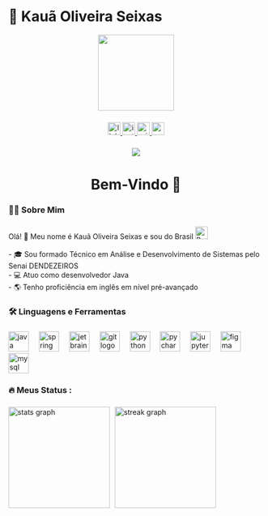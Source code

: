 # 🚀 Kauã Oliveira Seixas 


<div align="center">
  <img height="150" src="https://media4.giphy.com/media/v1.Y2lkPTc5MGI3NjExeDNkbHVvZW5vc2FmZGF4MGxxa2p4dmVuZzE4M2dmM2xoNml5endzNyZlcD12MV9pbnRlcm5hbF9naWZfYnlfaWQmY3Q9Zw/7NoNw4pMNTvgc/giphy.gif"  />
</div>

###

<div align="center">
  <a href="https://www.linkedin.com/in/kau%C3%A3-oliveira-seixas-7ba569264/" target="_blank">
    <img src="https://img.shields.io/static/v1?message=LinkedIn&logo=linkedin&label=&color=0077B5&logoColor=white&labelColor=&style=for-the-badge" height="25" alt="linkedin logo"  />
  </a>
  <a href="https://www.instagram.com/kaua.seixas_/" target="_blank">
    <img src="https://img.shields.io/static/v1?message=Instagram&logo=instagram&label=&color=E4405F&logoColor=white&labelColor=&style=for-the-badge" height="25" alt="instagram logo"  />
  </a>
  <a href="mailto:Kos281@hotmail.com" target="_blank">
    <img src="https://img.shields.io/static/v1?message=Outlook&logo=microsoft-outlook&label=&color=0078D4&logoColor=white&labelColor=&style=for-the-badge" height="25" alt="microsoft-outlook logo"  />
  </a>
  <a href="https://web.dio.me/users/kaua281?tab=skills" target="_blank">
    <img src="https://img.shields.io/badge/-Meu%20Perfil%20na%20DIO-000?style=for-the-badge&label=&color=e300e3&logoColor=white&labelColor=&style=for-the-badge" height="25" />
  </a>
  
</div>

###

<div align="center">
  <img src="https://visitor-badge.laobi.icu/badge?page_id=Kaua281.Kaua281&"  />
</div>

###

<h1 align="center">Bem-Vindo 👋</h1>

###

<h3 align="left">👩‍💻  Sobre Mim</h3>

###

<p align="left">
  Olá! 👋 Meu nome é Kauã Oliveira Seixas e sou do Brasil <img src="https://upload.wikimedia.org/wikipedia/commons/0/05/Flag_of_Brazil.svg" alt="Bandeira do Brasil" width="25"/><br><br
  - 🔭 Atualmente curso Engenharia de Software na Universidade Católica do Salvador (UCSAL)<br>
  - 🎓 Sou formado Técnico em Análise e Desenvolvimento de Sistemas pelo Senai DENDEZEIROS<br>
  - 💻 Atuo como desenvolvedor Java<br>
  - 🌎 Tenho proficiência em inglês em nível pré-avançado
</p>



###

<h3 align="left">🛠 Linguagens e Ferramentas</h3>

###

<div align="left">
  <img src="https://skillicons.dev/icons?i=java" height="40" alt="java logo"  />
  <img width="12" />
  <img src="https://cdn.jsdelivr.net/gh/devicons/devicon/icons/spring/spring-original.svg" height="40" alt="spring logo"  />
  <img width="12" />
  <img src="https://cdn.jsdelivr.net/gh/devicons/devicon/icons/jetbrains/jetbrains-original.svg" height="40" alt="jetbrains logo"  />
  <img width="12" />
  <img src="https://cdn.jsdelivr.net/gh/devicons/devicon/icons/git/git-original.svg" height="40" alt="git logo"  />
  <img width="12" />
  <img src="https://cdn.jsdelivr.net/gh/devicons/devicon/icons/python/python-original.svg" height="40" alt="python logo"  />
  <img width="12" />
  <img src="https://cdn.jsdelivr.net/gh/devicons/devicon/icons/pycharm/pycharm-original.svg" height="40" alt="pycharm logo"  />
  <img width="12" />
  <img src="https://cdn.simpleicons.org/jupyter/F37626" height="40" alt="jupyter logo"  />
  <img width="12" />
  <img src="https://cdn.jsdelivr.net/gh/devicons/devicon/icons/figma/figma-original.svg" height="40" alt="figma logo"  />
  <img width="12" />
  <img src="https://cdn.simpleicons.org/mysql/4479A1" height="40" alt="mysql logo"  />
</div>

###

<h3 align="left">🔥   Meus Status :</h3>

###

<div align="left" style="display: flex; gap: 10px;">
  <img src="https://github-readme-stats.vercel.app/api?username=Kaua281&hide_title=false&hide_rank=false&show_icons=true&include_all_commits=true&count_private=true&disable_animations=false&theme=dark&locale=en&hide_border=false&order=1" height="200" alt="stats graph" />
  
  <img src="https://streak-stats.demolab.com?user=Kaua281&locale=en&mode=daily&theme=dark&hide_border=false&border_radius=5&order=3" height="200" alt="streak graph" />
</div>


###


